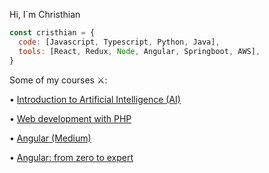 Hi, I´m Christhian

```javascript
const cristhian = {
  code: [Javascript, Typescript, Python, Java],
  tools: [React, Redux, Node, Angular, Springboot, AWS],
}
```

Some of my courses ⚔️:

• [Introduction to Artificial Intelligence (AI)](https://www.coursera.org/account/accomplishments/verify/PBQA95ACCM35?utm_source=link&utm_medium=certificate&utm_content=cert_image&utm_campaign=sharing_cta&utm_product=course)

• [Web development with PHP ](https://drive.google.com/file/d/1mdzdTFj_viuMW_wK2tZt85z5weizTsM-/view)

• [Angular (Medium)](https://www.hackerrank.com/certificates/f0f99518a24a)

• [Angular: from zero to expert](https://www.udemy.com/certificate/UC-569d0c60-6c9d-4f20-8270-4b4c791e8c59/?utm_campaign=email&utm_medium=email&utm_source=sendgrid.com)
